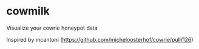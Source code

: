 # cowmilk
Visualize your cowrie honeypot data

Inspired by mcantoni (https://github.com/micheloosterhof/cowrie/pull/126)
